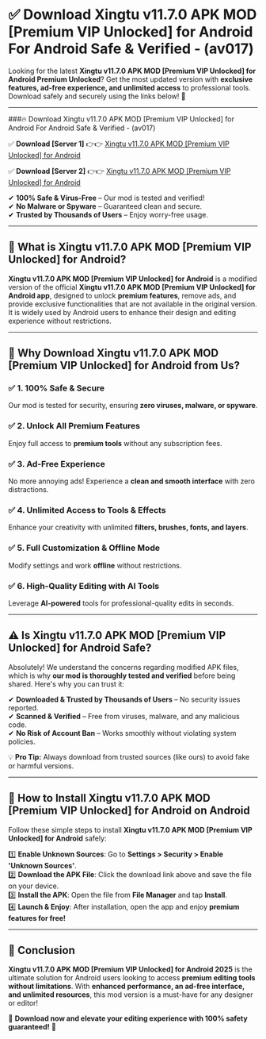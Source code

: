 
# ✅ Download Xingtu v11.7.0 APK   MOD [Premium VIP Unlocked] for Android For Android Safe & Verified -  (av017) 

Looking for the latest **Xingtu v11.7.0 APK   MOD [Premium VIP Unlocked] for Android Premium Unlocked**? Get the most updated version with **exclusive features, ad-free experience, and unlimited access** to professional tools. Download safely and securely using the links below! 🚀  

---

###🔥 Download Xingtu v11.7.0 APK   MOD [Premium VIP Unlocked] for Android For Android Safe & Verified -  (av017)  

✅ **Download [Server 1]** 👉👉 [Xingtu v11.7.0 APK   MOD [Premium VIP Unlocked] for Android ](https://apkcomod.com?title=Xingtu_v11.7.0_APK___MOD_[Premium_VIP_Unlocked]_for_Android)  

✅ **Download [Server 2]** 👉👉 [Xingtu v11.7.0 APK   MOD [Premium VIP Unlocked] for Android ](https://apkcomod.com?title=Xingtu_v11.7.0_APK___MOD_[Premium_VIP_Unlocked]_for_Android)  

✔ **100% Safe & Virus-Free** – Our mod is tested and verified!  
✔ **No Malware or Spyware** – Guaranteed clean and secure.  
✔ **Trusted by Thousands of Users** – Enjoy worry-free usage.  

---

## 📌 What is Xingtu v11.7.0 APK   MOD [Premium VIP Unlocked] for Android?  

**Xingtu v11.7.0 APK   MOD [Premium VIP Unlocked] for Android** is a modified version of the official **Xingtu v11.7.0 APK   MOD [Premium VIP Unlocked] for Android app**, designed to unlock **premium features**, remove ads, and provide exclusive functionalities that are not available in the original version. It is widely used by Android users to enhance their design and editing experience without restrictions.  

---

## 🌟 Why Download Xingtu v11.7.0 APK   MOD [Premium VIP Unlocked] for Android from Us?  

### ✅ 1. 100% Safe & Secure  
Our mod is tested for security, ensuring **zero viruses, malware, or spyware**.  

### ✅ 2. Unlock All Premium Features  
Enjoy full access to **premium tools** without any subscription fees.  

### ✅ 3. Ad-Free Experience  
No more annoying ads! Experience a **clean and smooth interface** with zero distractions.  

### ✅ 4. Unlimited Access to Tools & Effects  
Enhance your creativity with unlimited **filters, brushes, fonts, and layers**.  

### ✅ 5. Full Customization & Offline Mode  
Modify settings and work **offline** without restrictions.  

### ✅ 6. High-Quality Editing with AI Tools  
Leverage **AI-powered** tools for professional-quality edits in seconds.  

---

## ⚠️ Is Xingtu v11.7.0 APK   MOD [Premium VIP Unlocked] for Android Safe?  

Absolutely! We understand the concerns regarding modified APK files, which is why **our mod is thoroughly tested and verified** before being shared. Here's why you can trust it:  

✔ **Downloaded & Trusted by Thousands of Users** – No security issues reported.  
✔ **Scanned & Verified** – Free from viruses, malware, and any malicious code.  
✔ **No Risk of Account Ban** – Works smoothly without violating system policies.  

💡 **Pro Tip:** Always download from trusted sources (like ours) to avoid fake or harmful versions.  

---

## 📲 How to Install Xingtu v11.7.0 APK   MOD [Premium VIP Unlocked] for Android on Android  

Follow these simple steps to install **Xingtu v11.7.0 APK   MOD [Premium VIP Unlocked] for Android** safely:  

1️⃣ **Enable Unknown Sources**: Go to **Settings > Security > Enable 'Unknown Sources'**.  
2️⃣ **Download the APK File**: Click the download link above and save the file on your device.  
3️⃣ **Install the APK**: Open the file from **File Manager** and tap **Install**.  
4️⃣ **Launch & Enjoy**: After installation, open the app and enjoy **premium features for free!**  

---

## 🚀 Conclusion  

**Xingtu v11.7.0 APK   MOD [Premium VIP Unlocked] for Android 2025** is the ultimate solution for Android users looking to access **premium editing tools without limitations**. With **enhanced performance, an ad-free interface, and unlimited resources**, this mod version is a must-have for any designer or editor!  

🔻 **Download now and elevate your editing experience with 100% safety guaranteed!** 🔻  
